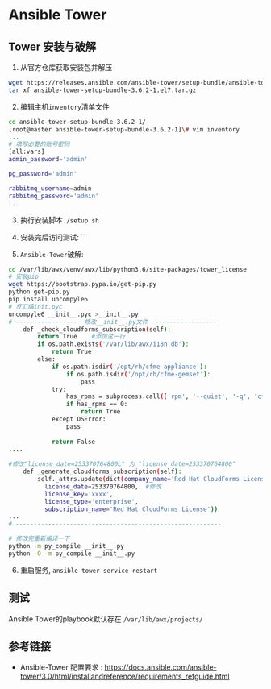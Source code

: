 # Ansible Tower

## Tower 安装与破解

1. 从官方仓库获取安装包并解压

```bash
wget https://releases.ansible.com/ansible-tower/setup-bundle/ansible-tower-setup-bundle-3.6.2-1.el7.tar.gz
tar xf ansible-tower-setup-bundle-3.6.2-1.el7.tar.gz
```

2. 编辑主机`inventory`清单文件

```bash
cd ansible-tower-setup-bundle-3.6.2-1/
[root@master ansible-tower-setup-bundle-3.6.2-1]\# vim inventory
...
# 填写必要的账号密码
[all:vars]
admin_password='admin'	

pg_password='admin'

rabbitmq_username=admin
rabbitmq_password='admin'
...
```

3. 执行安装脚本`./setup.sh`

4. 安装完后访问测试: ``
5. `Ansible-Tower`破解:

```bash
cd /var/lib/awx/venv/awx/lib/python3.6/site-packages/tower_license
# 安装pip
wget https://bootstrap.pypa.io/get-pip.py
python get-pip.py
pip install uncompyle6
# 反汇编init.pyc
uncompyle6 __init__.pyc >__init__.py
# -----------------  修改__init__.py文件  -----------------
    def _check_cloudforms_subscription(self):
        return True    #添加这一行
        if os.path.exists('/var/lib/awx/i18n.db'):
            return True
        else:
            if os.path.isdir('/opt/rh/cfme-appliance'):
                if os.path.isdir('/opt/rh/cfme-gemset'):
                    pass
            try:
                has_rpms = subprocess.call(['rpm', '--quiet', '-q', 'cfme', 'cfme-appliance', 'cfme-gemset'])
                if has_rpms == 0:
                    return True
            except OSError:
                pass
 
            return False
....
 
#修改"license_date=253370764800L" 为 "license_date=253370764800"
    def _generate_cloudforms_subscription(self):
        self._attrs.update(dict(company_name='Red Hat CloudForms License', instance_count=MAX_INSTANCES,
          license_date=253370764800,  #修改
          license_key='xxxx',
          license_type='enterprise',
          subscription_name='Red Hat CloudForms License'))
...
# ---------------------------------------------------------

# 修改完重新编译一下
python -m py_compile __init__.py
python -O -m py_compile __init__.py
```

6. 重启服务, `ansible-tower-service restart`

## 测试

Ansible Tower的playbook默认存在 `/var/lib/awx/projects/`

## 参考链接

- Ansible-Tower 配置要求 : https://docs.ansible.com/ansible-tower/3.0/html/installandreference/requirements_refguide.html